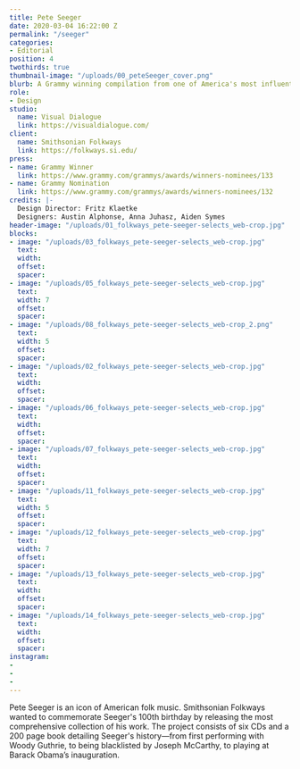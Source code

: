 ```yaml
---
title: Pete Seeger
date: 2020-03-04 16:22:00 Z
permalink: "/seeger"
categories:
- Editorial
position: 4
twothirds: true
thumbnail-image: "/uploads/00_peteSeeger_cover.png"
blurb: A Grammy winning compilation from one of America's most influential folk singers.
role:
- Design
studio:
  name: Visual Dialogue
  link: https://visualdialogue.com/
client:
  name: Smithsonian Folkways
  link: https://folkways.si.edu/
press:
- name: Grammy Winner
  link: https://www.grammy.com/grammys/awards/winners-nominees/133
- name: Grammy Nomination
  link: https://www.grammy.com/grammys/awards/winners-nominees/132
credits: |-
  Design Director: Fritz Klaetke
  Designers: Austin Alphonse, Anna Juhasz, Aiden Symes
header-image: "/uploads/01_folkways_pete-seeger-selects_web-crop.jpg"
blocks:
- image: "/uploads/03_folkways_pete-seeger-selects_web-crop.jpg"
  text: 
  width: 
  offset: 
  spacer: 
- image: "/uploads/05_folkways_pete-seeger-selects_web-crop.jpg"
  text: 
  width: 7
  offset: 
  spacer: 
- image: "/uploads/08_folkways_pete-seeger-selects_web-crop_2.png"
  text: 
  width: 5
  offset: 
  spacer: 
- image: "/uploads/02_folkways_pete-seeger-selects_web-crop.jpg"
  text: 
  width: 
  offset: 
  spacer: 
- image: "/uploads/06_folkways_pete-seeger-selects_web-crop.jpg"
  text: 
  width: 
  offset: 
  spacer: 
- image: "/uploads/07_folkways_pete-seeger-selects_web-crop.jpg"
  text: 
  width: 
  offset: 
  spacer: 
- image: "/uploads/11_folkways_pete-seeger-selects_web-crop.jpg"
  text: 
  width: 5
  offset: 
  spacer: 
- image: "/uploads/12_folkways_pete-seeger-selects_web-crop.jpg"
  text: 
  width: 7
  offset: 
  spacer: 
- image: "/uploads/13_folkways_pete-seeger-selects_web-crop.jpg"
  text: 
  width: 
  offset: 
  spacer: 
- image: "/uploads/14_folkways_pete-seeger-selects_web-crop.jpg"
  text: 
  width: 
  offset: 
  spacer: 
instagram:
- 
- 
- 
---
```


Pete Seeger is an icon of American folk music. Smithsonian Folkways wanted to commemorate Seeger's 100th birthday by releasing the most comprehensive collection of his work. The project consists of six CDs and a 200 page book detailing Seeger's history—from first performing with Woody Guthrie, to being blacklisted by Joseph McCarthy, to playing at Barack Obama’s inauguration.
